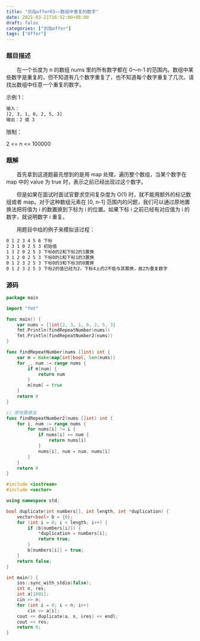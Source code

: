 ```yaml
---
title: "剑指offer03——数组中重复的数字"
date: 2021-03-21T16:52:00+08:00
draft: false
categories: ["剑指offer"]
tags: ["Offer"]
---
```


### 题目描述

　　在一个长度为 n 的数组 nums 里的所有数字都在 0～n-1 的范围内。数组中某些数字是重复的，但不知道有几个数字重复了，也不知道每个数字重复了几次。请找出数组中任意一个重复的数字。

示例 1：

```bash
输入：
[2, 3, 1, 0, 2, 5, 3]
输出：2 或 3 
```

限制：

2 <= n <= 100000

### 题解

　　首先拿到这道题最先想到的是用 map 处理，遍历整个数组，当某个数字在 map 中的 value 为 true 时，表示之前已经出现过这个数字。

　　但是如果在面试时面试官要求空间复杂度为 O(1) 时，就不能用额外的标记数组或者 map。对于这种数组元素在 [0, n-1] 范围内的问题，我们可以通过原地置换法把将值为 i 的数置换到下标为 i 的位置。如果下标 i 之前已经有对应值为 i 的数字，就说明数字 i 重复。

　　用题目中给的例子来模拟该过程：

```bash
0 1 2 3 4 5 6 下标
2 3 1 0 2 5 3 初始值
1 3 2 0 2 5 3 下标0的2和下标2的1置换
3 1 2 0 2 5 3 下标0的1和下标1的3置换
0 1 2 3 2 5 3 下标0的3和下标3的0置换
0 1 2 3 2 5 3 下标2的值已经为2，下标4上的2不能与其置换，故2为重复数字
```

### 源码

```go
package main

import "fmt"

func main() {
	var nums = []int{2, 3, 1, 0, 2, 5, 3}
	fmt.Println(findRepeatNumber(nums))
	fmt.Println(findRepeatNumber2(nums))
}

func findRepeatNumber(nums []int) int {
	var m = make(map[int]bool, len(nums))
	for _, num := range nums {
		if m[num] {
			return num
		}
		m[num] = true
	}
	return 0
}

// 原地置换法
func findRepeatNumber2(nums []int) int {
	for i, num := range nums {
		for nums[i] != i {
			if nums[i] == num {
				return nums[i]
			}
			nums[i], num = num, nums[i]
		}
	}
	return 0
}
```

```c++
#include <iostream>
#include <vector>

using namespace std; 

bool duplicate(int numbers[], int length, int *duplication) {
    vector<bool> b = {0};
    for (int i = 0; i < length; i++) {
        if (b[numbers[i]]) {
            *duplication = numbers[i];
            return true;
        }
        b[numbers[i]] = true;
    }
    return false;
}

int main() {
    ios::sync_with_stdio(false);
    int n, res;
    int a[1001];
    cin >> n;
    for (int i = 0; i < n; i++)
        cin >> a[i];
    cout << duplicate(a, n, &res) << endl;
    cout << res;
    return 0;
}
```
